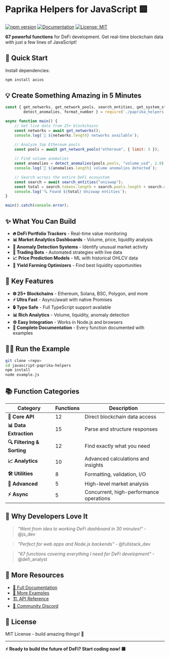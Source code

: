 # Paprika Helpers for JavaScript 🟨

[![npm version](https://badge.fury.io/js/paprika-helpers.svg)](https://badge.fury.io/js/paprika-helpers)
[![Documentation](https://paprika-helpers.js.org)](https://paprika-helpers.js.org)
[![License: MIT](https://img.shields.io/badge/License-MIT-yellow.svg)](https://opensource.org/licenses/MIT)

**67 powerful functions** for DeFi development. Get real-time blockchain data with just a few lines of JavaScript! 

## 🚀 Quick Start

Install dependencies:
```bash
npm install axios
```

## 💡 Create Something Amazing in 5 Minutes

```javascript
const { get_networks, get_network_pools, search_entities, get_system_stats, 
        detect_anomalies, format_number } = require('./paprika_helpers');

async function main() {
    // Get live data from 25+ blockchains
    const networks = await get_networks();
    console.log(`📡 ${networks.length} networks available`);

    // Analyze top Ethereum pools
    const pools = await get_network_pools("ethereum", { limit: 5 });
    
    // Find volume anomalies 
    const anomalies = detect_anomalies(pools.pools, "volume_usd", 2.0);
    console.log(`🚨 ${anomalies.length} volume anomalies detected`);

    // Search across the entire DeFi ecosystem
    const search = await search_entities("uniswap");
    const total = search.tokens.length + search.pools.length + search.dexes.length;
    console.log(`🔍 Found ${total} Uniswap entities`);
}

main().catch(console.error);
```

## ✨ What You Can Build

- **🔥 DeFi Portfolio Trackers** - Real-time value monitoring
- **📊 Market Analytics Dashboards** - Volume, price, liquidity analysis  
- **🚨 Anomaly Detection Systems** - Identify unusual market activity
- **🤖 Trading Bots** - Automated strategies with live data
- **📈 Price Prediction Models** - ML with historical OHLCV data
- **💎 Yield Farming Optimizers** - Find best liquidity opportunities

## 🎯 Key Features

- **🌐 25+ Blockchains** - Ethereum, Solana, BSC, Polygon, and more
- **⚡ Ultra Fast** - Async/await with native Promises
- **🔒 Type Safe** - Full TypeScript support available
- **📊 Rich Analytics** - Volume, liquidity, anomaly detection
- **⚙️ Easy Integration** - Works in Node.js and browsers
- **📝 Complete Documentation** - Every function documented with examples

## 🏃‍♂️ Run the Example

```bash
git clone <repo>
cd javascript-paprika-helpers
npm install
node example.js
```

## 📚 Function Categories

| Category | Functions | Description |
|----------|-----------|-------------|
| **🔗 Core API** | 12 | Direct blockchain data access |
| **📊 Data Extraction** | 15 | Parse and structure responses |
| **🔍 Filtering & Sorting** | 12 | Find exactly what you need |
| **📈 Analytics** | 10 | Advanced calculations and insights |
| **🛠️ Utilities** | 8 | Formatting, validation, I/O |
| **🚀 Advanced** | 5 | High-level market analysis |
| **⚡ Async** | 5 | Concurrent, high-performance operations |

## 🌟 Why Developers Love It

> *"Went from idea to working DeFi dashboard in 30 minutes!"* - @js_dev

> *"Perfect for web apps and Node.js backends"* - @fullstack_dev  

> *"67 functions covering everything I need for DeFi development"* - @defi_analyst

## 🔗 More Resources

- [📖 Full Documentation](https://paprika-helpers.js.org)
- [🎯 More Examples](./example.js)
- [🏗️ API Reference](https://api.dexpaprika.com)
- [💬 Community Discord](https://discord.gg/paprika)

## 📄 License

MIT License - build amazing things! 🚀

---

**⚡ Ready to build the future of DeFi? Start coding now! 🟨** 
